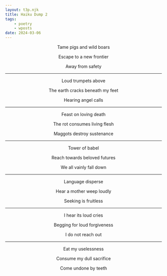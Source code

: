 ```yaml
---
layout: t3p.njk
title: Haiku Dump 2
tags:
    - poetry
    - wposts
date: 2024-03-06
---
```


<style>
   p{
    text-align: center;
   }

   h2{
    text-align: center;
   }
</style>

Tame pigs and wild boars

Escape to a new frontier

Away from safety

---

Loud trumpets above 

The earth cracks beneath my feet 

Hearing angel calls

---

Feast on loving death 

The rot consumes living flesh 

Maggots destroy sustenance

---

Tower of babel 

Reach towards beloved futures 

We all vainly fall down

---

Language disperse

Hear a mother weep loudly

Seeking is fruitless

---

I hear its loud cries

Begging for loud forgiveness

I do not reach out

---

Eat my uselessness 

Consume my dull sacrifice 

Come undone by teeth